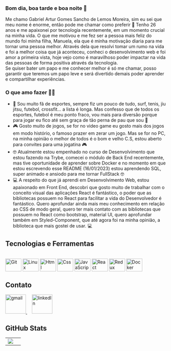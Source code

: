 ### Bom dia, boa tarde e boa noite 👋

<div aling="justify">
  Me chamo Gabriel Artur Gomes Sancho de Lemos Moreira, sim eu sei que meu nome é enorme, então pode me chamar como preferir 🫡
  Tenho 26 anos e me apaixonei por tecnologia recentemente, em um momento crucial na minha vida. O que me motivou e me fez ser a pessoa mais feliz do mundo 
  foi minha filha, Manuela, ela que é minha motivação diaria para me tornar uma pessoa melhor. Através dela que resolvi tomar um rumo na vida e foi a melhor coisa
  que já aconteceu, conheci o desenvolvimento web e foi amor a primeira vista, hoje vejo como é maravilhoso poder impactar na vida das pessoas de forma positiva
  através da tecnologia.
</div>

<div>
  Se quiser bater um papo e me conhecer melhor é só me chamar, posso garantir que teremos um papo leve e será divertido demais poder aprender e compartilhar    experiências.
</div>

### O que amo fazer 🫶🤔

<ul aling="justify">
  <li>🪪 Sou muito fã de esportes, sempre fiz um pouco de tudo, surf, tenis, jiu jitsu, futebol, crossfit... a lista é longa. Mas confesso que de todos os esportes, futebol é meu ponto fraco, vou mais para diversão porque para jogar eu fico até sem graça de tão perna de pau que sou 🤣</li>
  <li>🎮 Gosto muito de jogos, se for no video game eu gosto mais dos jogos em modo histório, o famoso prazer em zerar um jogo. Mas se for no PC, na minha opinião o melhor de todos é o bom e velho C.S, estou aberto para convites para uma jogatina 🎮</li>
  <li>🤓 Atualmente estou empenhado no curso de Desenvolvimento que estou fazendo na Trybe, comecei o módulo de Back End recentemente, mas tive oportunidade de aprender sobre Docker e no momento em que estou escrevendo esse README (16/01/2023) estou aprendendo SQL, super animado e ansiodo para me tornar FullStack 🤓</li>
  <li>💻 A respeito do que já aprendi em Desenvolvimento Web, estou apaixonado em Front End, descobri que gosto muito de trabalhar com o conceito visual das aplicações React é fantástico, o poder que as bibliotecas possuem no React para facilitar a vida do Desenvolvedor é fantástico. Quero aprofundar ainda mais meu conhecimento em relação ao CSS de modo geral, quero ter mais contato com as bibliotecas que possuem no React como bootstrap, material UI, quero aprofundar também em Styled-Component, que até agora foi na minha opinião, a biblioteca que mais gostei de usar. 💻</li>
</ul>

## Tecnologias e Ferramentas 
<div style="diplay: inline_block"><br>
  <img align="center" alt="Git" height="40" width="50" src="https://cdn.jsdelivr.net/gh/devicons/devicon/icons/git/git-original.svg"> 
  <img align="center" alt="Linux" height="40" width="50" src="https://cdn.jsdelivr.net/gh/devicons/devicon/icons/linux/linux-original.svg">
  <img align="center" alt="Html" height="40" width="50" src="https://cdn.jsdelivr.net/gh/devicons/devicon/icons/html5/html5-plain-wordmark.svg">
  <img align="center" alt="Css" height="40" width="50" src="https://cdn.jsdelivr.net/gh/devicons/devicon/icons/css3/css3-plain-wordmark.svg">
  <img align="center" alt="JavaScript" height="40" width="50" src="https://cdn.jsdelivr.net/gh/devicons/devicon/icons/javascript/javascript-original.svg">
  <img align="center" alt="React" height="40" width="50" src="https://cdn.jsdelivr.net/gh/devicons/devicon/icons/react/react-original-wordmark.svg">
  <img align="center" alt="Redux" height="40" width="50" src="https://cdn.jsdelivr.net/gh/devicons/devicon/icons/redux/redux-original.svg">
  <img align="center" alt="Docker" height="40" width="50" src="https://cdn.jsdelivr.net/gh/devicons/devicon/icons/docker/docker-plain-wordmark.svg">
</div>

## Contato
<div>
  <a style="margin-right: 15px;" href="mailto:gabrielmoreira7077@gmail.com" target="_blank">
    <img width="64px" height="60px" alt="gmail" src="https://img.shields.io/badge/Gmail-D14836?style=for-the-badge&logo=gmail&logoColor=white" />
  </a>
  <a style="margin-right: 15px;" href="https://www.linkedin.com/in/gabriel-moreira-028a28a6" target="_blank">
    <img width="64px" height="60px" alt="linkedIn" src="https://img.shields.io/badge/LinkedIn-0077B5?style=for-the-badge&logo=linkedin&logoColor=white" />
   </a>
</div>

## GitHub Stats
<table>
<tr><td>
  <a href="https://github.com/anuraghazra/github-readme-stats" rel="noopener noreferrer" target="_blank">
     <img align="center" src="https://github-readme-stats.vercel.app/api?username=Gabrielgslm&show_icons=true&theme=chartreuse-dark" />
  </a>
</td><td>
  <a></a>
</td></tr>
</table>



<!--
**Gabrielgslm/Gabrielgslm** is a ✨ _special_ ✨ repository because its `README.md` (this file) appears on your GitHub profile.

Here are some ideas to get you started:

- 🔭 I’m currently working on ...
- 🌱 I’m currently learning ...
- 👯 I’m looking to collaborate on ...
- 🤔 I’m looking for help with ...
- 💬 Ask me about ...
- 📫 How to reach me: ...
- 😄 Pronouns: ...
- ⚡ Fun fact: ...
-->
